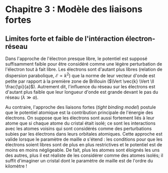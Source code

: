 # Chapitre 3 : Modèle des liaisons fortes 

## Limites forte et faible de l'intéraction électron-réseau
Dans l'approche de l'électron presque libre, le potentiel est supposé suffisamment faible pour être considéré comme une légère perturbation de l'électron tout à fait libre.
Les électrons sont d'autant plus libres (relation de dispersion parabolique, $\mathcal{E} \propto k^2$) que la norme de leur vecteur d'onde est petite par rapport à la première zone de Brillouin ($\Vert \vec{k} \Vert \ll \frac{\pi}{a}$).
Autrement dit, l'influence du réseau sur les électrons est d'autant plus faible que leur longueur d'onde est grande devant le pas du réseau ($\lambda \gg a$).

Au contraire, l'approche des liaisons fortes (*tight binding model*) postule que le potentiel atomique est la contribution principale de l'énergie des électrons. 
On suppose que les électrons sont aussi fortement liés à leur atome que si chaque atome du cristal était isolé;  ce sont les interactions avec les atomes voisins qui sont considérés comme des perturbations subies par les électrons dans leurs orbitales atomiques.
Cette approche est valide lorsque le paramètre de maille $a$ s'étend : les conditions pour que les électrons soient libres sont de plus en plus restrictives et le potentiel est de moins en moins négligeable.
De fait, plus les atomes sont éloignés les uns des autres, plus il est réaliste de les considérer comme des atomes isolés; il suffit d'imaginer un cristal dont le paramètre de maille est de l'ordre du kilomètre !
